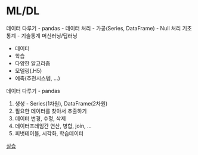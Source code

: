 # ML/DL

데이터 다루기 - pandas
    - 데이터 처리
        - 가공(Series, DataFrame)
        - Null 처리
기초통계 - 기술통계
머신러닝/딥러닝
- 데이터
- 학습
- 다양한 알고리즘
- 모델링(.H5)
- 예측(추천시스템, ...)


데이터 다루기 - pandas
1. 생성 - Series(1차원), DataFrame(2차원)
2. 필요한 데이터를 찾아서 추출하기
3. 데이터 변경, 수정, 삭제
4. 데이터프레임간 연산, 병합, join, ...
5. 피벗테이블, 시각화, 학습데이터

[실습](http://localhost:8888/tree/pandas_0710)